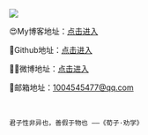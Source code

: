 
![](https://luluvippic.oss-cn-beijing.aliyuncs.com/img/wxtx.gif)


😍My博客地址：[点击进入](https://aluluvip.github.io)

💎Github地址：[点击进入](https://github.com/aluluvip)

🙎‍♂️微博地址：[点击进入](https://weibo.com/u/2681023174)

📧邮箱地址：1004545477@qq.com

<br/>

```
君子性非异也，善假于物也 ——《荀子·劝学》
```
